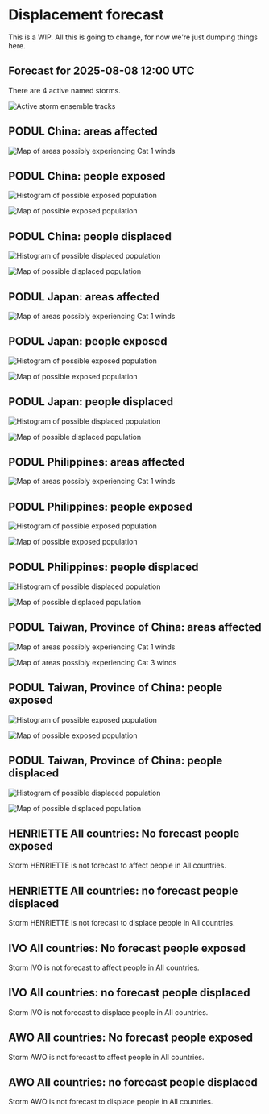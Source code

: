 # Displacement forecast

This is a WIP. All this is going to change, for now we're just dumping things here.

## Forecast for 2025-08-08 12:00 UTC

There are 4 active named storms.

![Active storm ensemble tracks](ECMWF_TC_tracks_20250808120000.png)


## PODUL China: areas affected

![Map of areas possibly experiencing Cat 1 winds](impact-map_TC_ECMWF_ens_PODUL_2025-08-08_12UTC_CHN_cat1.png)


## PODUL China: people exposed

![Histogram of possible exposed population](impact-histogram_TC_ECMWF_ens_PODUL_2025-08-08_12UTC_CHN_exposed.png)

![Map of possible exposed population](impact-map_TC_ECMWF_ens_PODUL_2025-08-08_12UTC_CHN_exposed.png)


## PODUL China: people displaced

![Histogram of possible displaced population](impact-histogram_TC_ECMWF_ens_PODUL_2025-08-08_12UTC_CHN_displaced.png)


![Map of possible displaced population](impact-map_TC_ECMWF_ens_PODUL_2025-08-08_12UTC_CHN_displaced.png)


## PODUL Japan: areas affected

![Map of areas possibly experiencing Cat 1 winds](impact-map_TC_ECMWF_ens_PODUL_2025-08-08_12UTC_JPN_cat1.png)


## PODUL Japan: people exposed

![Histogram of possible exposed population](impact-histogram_TC_ECMWF_ens_PODUL_2025-08-08_12UTC_JPN_exposed.png)

![Map of possible exposed population](impact-map_TC_ECMWF_ens_PODUL_2025-08-08_12UTC_JPN_exposed.png)


## PODUL Japan: people displaced

![Histogram of possible displaced population](impact-histogram_TC_ECMWF_ens_PODUL_2025-08-08_12UTC_JPN_displaced.png)


![Map of possible displaced population](impact-map_TC_ECMWF_ens_PODUL_2025-08-08_12UTC_JPN_displaced.png)


## PODUL Philippines: areas affected

![Map of areas possibly experiencing Cat 1 winds](impact-map_TC_ECMWF_ens_PODUL_2025-08-08_12UTC_PHL_cat1.png)


## PODUL Philippines: people exposed

![Histogram of possible exposed population](impact-histogram_TC_ECMWF_ens_PODUL_2025-08-08_12UTC_PHL_exposed.png)

![Map of possible exposed population](impact-map_TC_ECMWF_ens_PODUL_2025-08-08_12UTC_PHL_exposed.png)


## PODUL Philippines: people displaced

![Histogram of possible displaced population](impact-histogram_TC_ECMWF_ens_PODUL_2025-08-08_12UTC_PHL_displaced.png)


![Map of possible displaced population](impact-map_TC_ECMWF_ens_PODUL_2025-08-08_12UTC_PHL_displaced.png)


## PODUL Taiwan, Province of China: areas affected

![Map of areas possibly experiencing Cat 1 winds](impact-map_TC_ECMWF_ens_PODUL_2025-08-08_12UTC_TWN_cat1.png)


![Map of areas possibly experiencing Cat 3 winds](impact-map_TC_ECMWF_ens_PODUL_2025-08-08_12UTC_TWN_cat3.png)


## PODUL Taiwan, Province of China: people exposed

![Histogram of possible exposed population](impact-histogram_TC_ECMWF_ens_PODUL_2025-08-08_12UTC_TWN_exposed.png)

![Map of possible exposed population](impact-map_TC_ECMWF_ens_PODUL_2025-08-08_12UTC_TWN_exposed.png)


## PODUL Taiwan, Province of China: people displaced

![Histogram of possible displaced population](impact-histogram_TC_ECMWF_ens_PODUL_2025-08-08_12UTC_TWN_displaced.png)


![Map of possible displaced population](impact-map_TC_ECMWF_ens_PODUL_2025-08-08_12UTC_TWN_displaced.png)


## HENRIETTE All countries: No forecast people exposed

Storm HENRIETTE is not forecast to affect people in All countries.


## HENRIETTE All countries: no forecast people displaced

Storm HENRIETTE is not forecast to displace people in All countries.


## IVO All countries: No forecast people exposed

Storm IVO is not forecast to affect people in All countries.


## IVO All countries: no forecast people displaced

Storm IVO is not forecast to displace people in All countries.


## AWO All countries: No forecast people exposed

Storm AWO is not forecast to affect people in All countries.


## AWO All countries: no forecast people displaced

Storm AWO is not forecast to displace people in All countries.



